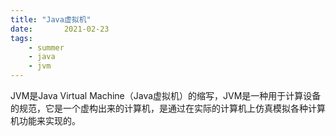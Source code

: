 ```yaml
---
title: "Java虚拟机"
date:       2021-02-23
tags:
	- summer
	- java
	- jvm
---
```














JVM是Java Virtual Machine（Java虚拟机）的缩写，JVM是一种用于计算设备的规范，它是一个虚构出来的计算机，是通过在实际的计算机上仿真模拟各种计算机功能来实现的。



<script>
window.location.href='http://victorfengming.gitee.io/about_jvm/';
</script>

